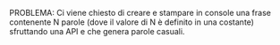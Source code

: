 PROBLEMA: Ci viene chiesto di creare e stampare in console una frase contenente N parole (dove il valore di N è definito in una costante) sfruttando una API e che genera parole casuali.